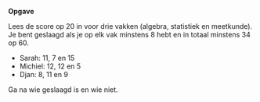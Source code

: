 **Opgave**

Lees de score op 20 in voor drie vakken (algebra, statistiek en meetkunde). Je bent geslaagd als je op elk vak minstens 8 hebt en in totaal minstens 34 op 60. 


* Sarah: 11, 7 en 15
* Michiel: 12, 12 en 5
* Djan: 8, 11 en 9

Ga na wie geslaagd is en wie niet. 

